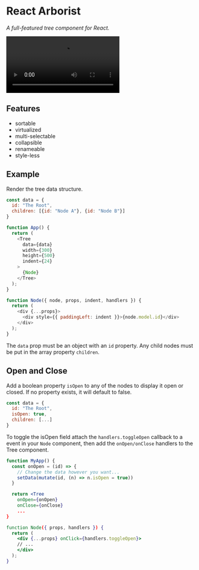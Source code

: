 # React Arborist

*A full-featured tree component for React.*

![Demo](https://user-images.githubusercontent.com/3460638/131919853-bbbe296e-b709-4362-b0a8-624e31051338.mp4)

## Features

* sortable
* virtualized
* multi-selectable
* collapsible
* renameable
* style-less

## Example

Render the tree data structure.

```js
const data = {
  id: "The Root",
  children: [{id: "Node A"}, {id: "Node B"}]
}

function App() {
  return (
    <Tree
      data={data}
      width={300}
      height={500}
      indent={24}
    >
      {Node}
    </Tree>
  );
}

function Node({ node, props, indent, handlers }) {
  return (
    <div {...props}>
      <div style={{ paddingLeft: indent }}>{node.model.id}</div>
    </div>
  );
}
```

The `data` prop must be an object with an `id` property. Any child nodes must be put in the array property `children`.

## Open and Close

Add a boolean property `isOpen` to any of the nodes to display it open or closed. If no property exists, it will default to false.

```js
const data = {
  id: "The Root",
  isOpen: true,
  children: [...]
}
```

To toggle the isOpen field attach the `handlers.toggleOpen` callback to a event in your `Node` component, then add the `onOpen/onClose` handlers to the Tree component.

```jsx
function MyApp() {
  const onOpen = (id) => {
    // Change the data however you want...
    setData(mutate(id, (n) => n.isOpen = true))
  }

  return <Tree
    onOpen={onOpen}
    onClose={onClose}
    ...
}

function Node({ props, handlers }) {
  return (
    <div {...props} onClick={handlers.toggleOpen}>
    // ...
    </div>
  );
}
```

